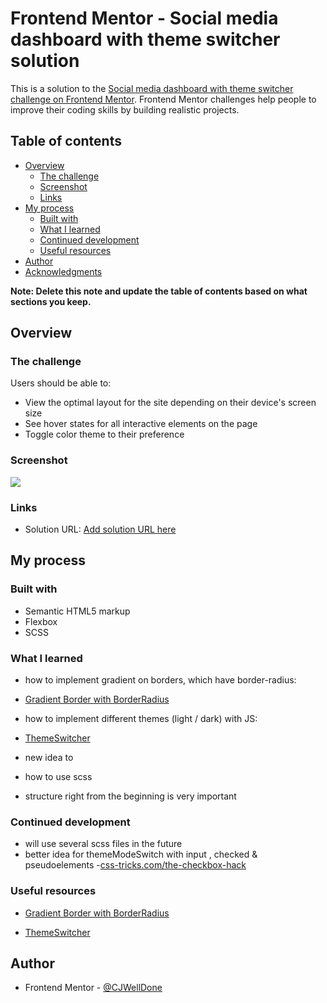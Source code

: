 # Frontend Mentor - Social media dashboard with theme switcher solution

This is a solution to the [Social media dashboard with theme switcher challenge on Frontend Mentor](https://www.frontendmentor.io/challenges/social-media-dashboard-with-theme-switcher-6oY8ozp_H). Frontend Mentor challenges help people to improve their coding skills by building realistic projects. 

## Table of contents

- [Overview](#overview)
  - [The challenge](#the-challenge)
  - [Screenshot](#screenshot)
  - [Links](#links)
- [My process](#my-process)
  - [Built with](#built-with)
  - [What I learned](#what-i-learned)
  - [Continued development](#continued-development)
  - [Useful resources](#useful-resources)
- [Author](#author)
- [Acknowledgments](#acknowledgments)

**Note: Delete this note and update the table of contents based on what sections you keep.**

## Overview

### The challenge

Users should be able to:

- View the optimal layout for the site depending on their device's screen size
- See hover states for all interactive elements on the page
- Toggle color theme to their preference

### Screenshot

![](.design/screenshot.jpg)

### Links

- Solution URL: [Add solution URL here](https://your-solution-url.com)

## My process

### Built with

- Semantic HTML5 markup
- Flexbox
- SCSS

### What I learned

- how to implement gradient on borders, which have border-radius: 

- [Gradient Border with BorderRadius](https://dev.to/afif/border-with-gradient-and-radius-387f)

- how to implement different themes (light / dark) with JS:

- [ThemeSwitcher](https://www.pullrequest.com/blog/how-to-implement-dark-mode-with-css-js)

- new idea to 
- how to use scss
- structure right from the beginning is very important

### Continued development

- will use several scss files in the future
- better idea for themeModeSwitch with input , checked & pseudoelements
-[css-tricks.com/the-checkbox-hack](https://css-tricks.com/the-checkbox-hack/)

### Useful resources

- [Gradient Border with BorderRadius](https://dev.to/afif/border-with-gradient-and-radius-387f)

- [ThemeSwitcher](https://www.pullrequest.com/blog/how-to-implement-dark-mode-with-css-js)

## Author
- Frontend Mentor - [@CJWellDone](https://www.frontendmentor.io/profile/cjwelldone)

